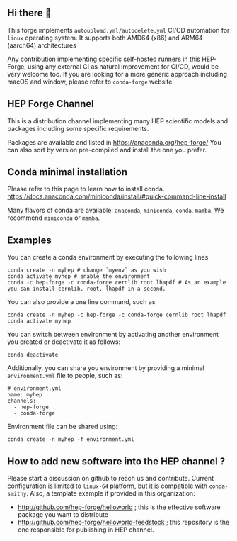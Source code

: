 ## Hi there 👋

This forge implements `autoupload.yml/autodelete.yml` CI/CD automation for `linux` operating system.
It supports both AMD64 (x86) and ARM64 (aarch64) architectures

Any contribution implementing specific self-hosted runners in this HEP-Forge, using any external CI as natural improvement for CI/CD, would be very welcome too.
If you are looking for a more generic approach including macOS and window, please refer to `conda-forge` website

## HEP Forge Channel

This is a distribution channel implementing many HEP scientific models and packages including some specific requirements.

Packages are available and listed in https://anaconda.org/hep-forge/
You can also sort by version pre-compiled and install the one you prefer.

## Conda minimal installation

Please refer to this page to learn how to install conda.
https://docs.anaconda.com/miniconda/install/#quick-command-line-install

Many flavors of conda are available: `anaconda`, `miniconda`, `conda`, `mamba`.
We recommend `miniconda` or `mamba`.

## Examples

You can create a conda environment by executing the following lines
```
conda create -n myhep # change `myenv` as you wish
conda activate myhep # enable the environment
conda -c hep-forge -c conda-forge cernlib root lhapdf # As an example you can install cernlib, root, lhapdf in a second.
```

You can also provide a one line command, such as
```
conda create -n myhep -c hep-forge -c conda-forge cernlib root lhapdf 
conda activate myhep
```

You can switch between environment by activating another environment you created or deactivate it as follows:
```
conda deactivate
```

Additionally, you can share you environment by providing a minimal `environment.yml` file to people, such as:
```
# environment.yml
name: myhep
channels:
  - hep-forge
  - conda-forge
```

Environment file can be shared using:
```
conda create -n myhep -f environment.yml
```

## How to add new software into the HEP channel ?

Please start a discussion on github to reach us and contribute. Current configuration is limited to `linux-64` platform, but it is compatible with `conda-smithy`.
Also, a template example if provided in this organization:
- http://github.com/hep-forge/helloworld ; this is the effective software package you want to distribute
- http://github.com/hep-forge/helloworld-feedstock ; this repository is the one responsible for publishing in HEP channel.
